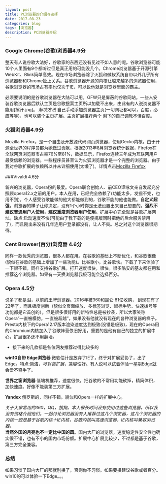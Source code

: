 ```yaml
---	
layout: post 
title: PC浏览器的介绍与选择 	
date: 2017-08-23 
categories: blog 	 
tags: [浏览器]  	
description: PC浏览器介绍 	
---  
```

   
   
### Google Chrome(谷歌)浏览器4.9分  

整天有人说谷歌大法好，谷歌家的东西还没有见过不如人意的呢。谷歌浏览器可能10个人里面有9个都听过但是真正用的可能没几个。Chrome浏览器基于开源引擎WebKit、Blink简单高效。现在市场浏览器除了火狐和微软系统自带以外几乎所有浏览器都和Chrome扯上关系。谷歌浏览器开源的内核让越来越多的浏览器使用，谷歌浏览器的市场占有率也仅次于IE，可以说他就是浏览器里面的霸主。  

必须要说明的是谷歌浏览器在大陆可以用，GFW只是屏蔽的谷歌网站。一些人安装谷歌浏览器后默认主页是谷歌搜索主页所以加载不出来，由此有的人说浏览器不能用[擦汗.jpg]。
*解决方法* 自己手动添加浏览器主页(一切网址都可以，百度，必应等等)，也可以装个主页扩展。主页扩展推荐两个 
剩下的自己调教不懂百度。

### 火狐浏览器4.9分  

Mozilla Firefox，是一个自由及开放源代码网页浏览器，使用Gecko内核。由于开源全世界的程序员都为她做过贡献，根据2013年8月浏览器统计数据，Firefox在全球网页浏览器市占率76%至81%，数据显示，Firefox连续三年成为互联网用户最受信赖的浏览器。一些程序员甚至认为火狐浏览器才是一个完整的浏览器。由于我对谷歌扩展的依赖所以并未详细使用(太懒了)。详情点击[Mozilla Firefox](https://wapbaike.baidu.com/item/Mozilla%20Firefox?bk_fr=chain_bottom)

###Vivaldi 4.6分  

新兴的浏览器，Opera粉的最爱。Opera联合创始人、前CEO谭咏文亲自发起充分照顾opera12.x之前的用户。本人在用，已经完全依赖了(功能太多，发掘不完，也用不到)。个人感受谷歌能做的他大都能做到的，谷歌不能的他也能做。**自定义超强**，浏览器的样子让你决定，没有1个小时你是无法设置出来自己想要的。**强烈不建议普通用户人使用，建议重度浏览器用户使用**。扩展中心完全就是谷歌扩展网址。缺点:启动速度不快(可能由于我下载的是便携版同时把他的后台服务禁用了)，而且刚出来没有几年连用户登录都没有，让人不爽。总之对这个浏览器很期待。 

### Cent Browser(百分)浏览器  4.6分
 同样一款优秀的浏览器，很多人都在用。在谷歌的基础上不断优化，和谷歌很像(貌似在谷歌的基础上增加了一些功能)。比谷歌小，比谷歌快。下载了下来体验了一下很不错，同样支持谷歌扩展。打开速度很快，很快。很多酷安的基友都在用和推荐这个浏览器。如果有一天换浏览器我极可能会选择百分。

###  Opera 4.5分  

说多了都是泪，以前的王牌浏览器。2016年被360和昆仑 81亿收购， 到现在有了22年了，而且极度创新（貌似全页面缩放、多标签浏览、鼠标手势、快速拨号等功能都是它首创的），但是很多很好用的新特性总是被抄袭，所以大家笑称Opera“一直被模仿，一直被超越”，如果没有他就没有现在的各种浏览器的样子。Presto内核下的Opera12.17版本渲染速度达到极致(没错是极致)，现在的Opera用的Chromium内核加入了谷歌阵营依旧好用，重要的是他有自己的独立的扩展中心，扩展很多还不用翻墙。
*  接下来的几款都是各位网友推荐过得比较多的    

**win10自带 Edge浏览器**   微软估计是放弃了IE了，终于对扩展妥协了，出了Edge。特点:简洁，*可以装扩展*，兼容性好。有人说可以试着体验一星期Edge就会爱不释手了。   

**世界之窗浏览器** 低端机推荐，速度很快，把谷歌的不常用功能砍掉，精简体积，加快速度。好像不能装第三方扩展。  

**Yandex**     俄罗斯的，同样不错。貌似和Opera一样的扩展中心。

*关于大家常用的360，QQ，搜狗。本人很长时间没有使用过这些浏览器，所以我没有资格介绍他们。一起讨论浏览器没有人推荐过这几个浏览器，这几个浏览器的内核一般是基于谷歌内核＋IE内核，谷歌内核叫高速浏览器，IE内核叫兼容浏览器。*      
 **当然外国的月亮也不一定比中国的圆**。国内大厂的浏览器，速度稳定性安全性也确实很不错，也有不小的国内市场份额。扩展中心扩展比较少，不过都是基于谷歌，第三方完全兼容。
### 总结
如果习惯了国内大厂的那就别换了，否则你不习惯。如果要换建议谷歌或者百分。win10的可以体验一下Edge。。。
